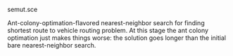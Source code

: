 semut.sce

Ant-colony-optimation-flavored nearest-neighbor search for finding shortest route to vehicle routing problem.
At this stage the ant colony optimation just makes things worse: the solution goes longer than the initial bare nearest-neighbor search.

